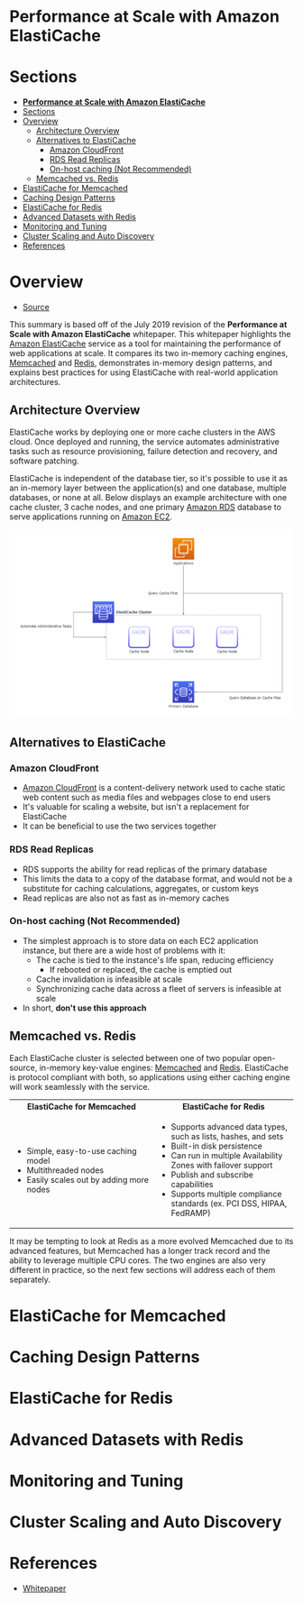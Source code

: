 # **Performance at Scale with Amazon ElastiCache**

# Sections
- [**Performance at Scale with Amazon ElastiCache**](#performance-at-scale-with-amazon-elasticache)
- [Sections](#sections)
- [Overview](#overview)
  - [Architecture Overview](#architecture-overview)
  - [Alternatives to ElastiCache](#alternatives-to-elasticache)
    - [Amazon CloudFront](#amazon-cloudfront)
    - [RDS Read Replicas](#rds-read-replicas)
    - [On-host caching (Not Recommended)](#on-host-caching-not-recommended)
  - [Memcached vs. Redis](#memcached-vs-redis)
- [ElastiCache for Memcached](#elasticache-for-memcached)
- [Caching Design Patterns](#caching-design-patterns)
- [ElastiCache for Redis](#elasticache-for-redis)
- [Advanced Datasets with Redis](#advanced-datasets-with-redis)
- [Monitoring and Tuning](#monitoring-and-tuning)
- [Cluster Scaling and Auto Discovery](#cluster-scaling-and-auto-discovery)
- [References](#references)


# Overview
- [Source](https://d0.awsstatic.com/whitepapers/performance-at-scale-with-amazon-elasticache.pdf)

This summary is based off of the July 2019 revision of the **Performance at Scale with Amazon ElastiCache** whitepaper. This whitepaper highlights the [Amazon ElastiCache](https://aws.amazon.com/elasticache/) service as a tool for maintaining the performance of web applications at scale. It compares its two in-memory caching engines, [Memcached](https://memcached.org/) and [Redis](https://redis.io/), demonstrates in-memory design patterns, and explains best practices for using ElastiCache with real-world application architectures.

## Architecture Overview
ElastiCache works by deploying one or more cache clusters in the AWS cloud. Once deployed and running, the service automates administrative tasks such as resource provisioning, failure detection and recovery, and software patching.

ElastiCache is independent of the database tier, so it's possible to use it as an in-memory layer between the application(s) and one database, multiple databases, or none at all. Below displays an example architecture with one cache cluster, 3 cache nodes, and one primary [Amazon RDS](https://aws.amazon.com/rds/) database to serve applications running on [Amazon EC2](https://aws.amazon.com/ec2/).

![Architecture](../Diagrams/ElastiCacheArchitecture.png)

## Alternatives to ElastiCache

### Amazon CloudFront
- [Amazon CloudFront](https://aws.amazon.com/cloudfront/) is a content-delivery network used to cache static web content such as media files and webpages close to end users
- It's valuable for scaling a website, but isn't a replacement for ElastiCache
- It can be beneficial to use the two services together

### RDS Read Replicas
- RDS supports the ability for read replicas of the primary database
- This limits the data to a copy of the database format, and would not be a substitute for caching calculations, aggregates, or custom keys
- Read replicas are also not as fast as in-memory caches

### On-host caching (Not Recommended)
- The simplest approach is to store data on each EC2 application instance, but there are a wide host of problems with it:
  - The cache is tied to the instance's life span, reducing efficiency
    - If rebooted or replaced, the cache is emptied out
  - Cache invalidation is infeasible at scale
  - Synchronizing cache data across a fleet of servers is infeasible at scale
- In short, **don't use this approach**

## Memcached vs. Redis
Each ElastiCache cluster is selected between one of two popular open-source, in-memory key-value engines: [Memcached](https://memcached.org/) and [Redis](https://redis.io/). ElastiCache is protocol compliant with both, so applications using either caching engine will work seamlessly with the service.

<html>
    <table>
        <tr>
            <th align="center" width="400">ElastiCache for Memcached</th>
            <th align="center" width="400">ElastiCache for Redis</th>
        </tr>
        <tr>
            <td>
                <ul>
                    <li>Simple, easy-to-use caching model</li>
                    <li>Multithreaded nodes</li>
                    <li>Easily scales out by adding more nodes</li>
                </ul>
            </td>
            <td>
                <ul>
                    <li>Supports advanced data types, such as lists, hashes, and sets</li>
                    <li>Built-in disk persistence</li>
                    <li>Can run in multiple Availability Zones with failover support</li>
                    <li>Publish and subscribe capabilities</li>
                    <li>Supports multiple compliance standards (ex. PCI DSS, HIPAA, FedRAMP)</li>
                </ul>
            </td>
        </tr>
    </table>
</html>

It may be tempting to look at Redis as a more evolved Memcached due to its advanced features, but Memcached has a longer track record and the ability to leverage multiple CPU cores. The two engines are also very different in practice, so the next few sections will address each of them separately.

# ElastiCache for Memcached


# Caching Design Patterns


# ElastiCache for Redis


# Advanced Datasets with Redis


# Monitoring and Tuning


# Cluster Scaling and Auto Discovery


# References
- [Whitepaper](https://d0.awsstatic.com/whitepapers/performance-at-scale-with-amazon-elasticache.pdf)